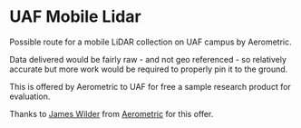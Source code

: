 UAF Mobile Lidar
================

Possible route for a mobile LiDAR collection on UAF campus by Aerometric.

Data delivered would be fairly raw - and not geo referenced - so relatively accurate but
more work would be required to properly pin it to the ground.

This is offered by Aerometric to UAF for free a sample research product for evaluation.

Thanks to [James Wilder](http://bloglidar.com/) from [Aerometric](http://www.aerometric.com/services) for this offer.
